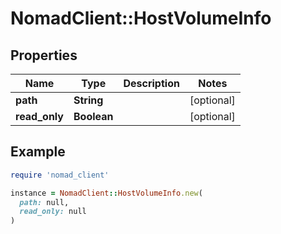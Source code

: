 # NomadClient::HostVolumeInfo

## Properties

| Name | Type | Description | Notes |
| ---- | ---- | ----------- | ----- |
| **path** | **String** |  | [optional] |
| **read_only** | **Boolean** |  | [optional] |

## Example

```ruby
require 'nomad_client'

instance = NomadClient::HostVolumeInfo.new(
  path: null,
  read_only: null
)
```

